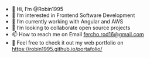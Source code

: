 - 👋 Hi, I’m @Robin1995
- 👀 I’m interested in Frontend Software Development
- 🌱 I’m currently working with Angular and AWS
- 💞️ I’m looking to collaborate open source projects
- 📫 How to reach me on Email fercho.rod16@gmail.com
- 👀 Feel free to check it out my web portfolio on https://robin1995.github.io/portafolio/

<!---
Robin1995/Robin1995 is a ✨ special ✨ repository because its `README.md` (this file) appears on your GitHub profile.
You can click the Preview link to take a look at your changes.
--->
